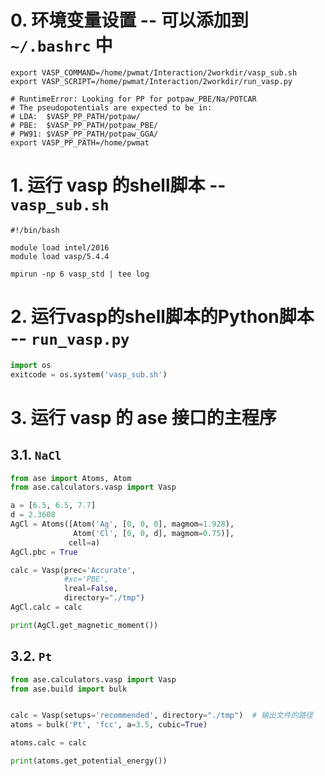 # 0. 环境变量设置 -- 可以添加到 `~/.bashrc` 中
```shell
export VASP_COMMAND=/home/pwmat/Interaction/2workdir/vasp_sub.sh
export VASP_SCRIPT=/home/pwmat/Interaction/2workdir/run_vasp.py

# RuntimeError: Looking for PP for potpaw_PBE/Na/POTCAR
# The pseudopotentials are expected to be in:
# LDA:  $VASP_PP_PATH/potpaw/
# PBE:  $VASP_PP_PATH/potpaw_PBE/
# PW91: $VASP_PP_PATH/potpaw_GGA/ 
export VASP_PP_PATH=/home/pwmat
```

# 1. 运行 vasp 的shell脚本 -- `vasp_sub.sh`
```shell
#!/bin/bash

module load intel/2016
module load vasp/5.4.4

mpirun -np 6 vasp_std | tee log
```


# 2. 运行vasp的shell脚本的Python脚本 -- `run_vasp.py`
```python 
import os 
exitcode = os.system('vasp_sub.sh')
```

# 3. 运行 vasp 的 ase 接口的主程序
## 3.1. `NaCl`
```python
from ase import Atoms, Atom
from ase.calculators.vasp import Vasp

a = [6.5, 6.5, 7.7]
d = 2.3608
AgCl = Atoms([Atom('Ag', [0, 0, 0], magmom=1.928),
              Atom('Cl', [0, 0, d], magmom=0.75)],
             cell=a)
AgCl.pbc = True

calc = Vasp(prec='Accurate',
            #xc='PBE',
            lreal=False,
            directory="./tmp")
AgCl.calc = calc

print(AgCl.get_magnetic_moment())
```

## 3.2. `Pt`
```python
from ase.calculators.vasp import Vasp
from ase.build import bulk


calc = Vasp(setups='recommended', directory="./tmp")  # 输出文件的路径
atoms = bulk('Pt', 'fcc', a=3.5, cubic=True)

atoms.calc = calc

print(atoms.get_potential_energy())
```